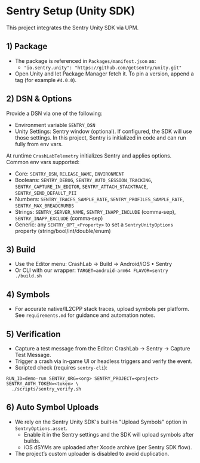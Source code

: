 # Sentry Setup (Unity SDK)

This project integrates the Sentry Unity SDK via UPM.

## 1) Package
- The package is referenced in `Packages/manifest.json` as:
  - `"io.sentry.unity": "https://github.com/getsentry/unity.git"`
- Open Unity and let Package Manager fetch it. To pin a version, append a tag (for example `#4.0.0`).

## 2) DSN & Options
Provide a DSN via one of the following:
- Environment variable `SENTRY_DSN`
- Unity Settings: Sentry window (optional). If configured, the SDK will use those settings. In this project, Sentry is initialized in code and can run fully from env vars.

At runtime `CrashLabTelemetry` initializes Sentry and applies options. Common env vars supported:
- Core: `SENTRY_DSN`, `RELEASE_NAME`, `ENVIRONMENT`
- Booleans: `SENTRY_DEBUG`, `SENTRY_AUTO_SESSION_TRACKING`, `SENTRY_CAPTURE_IN_EDITOR`, `SENTRY_ATTACH_STACKTRACE`, `SENTRY_SEND_DEFAULT_PII`
- Numbers: `SENTRY_TRACES_SAMPLE_RATE`, `SENTRY_PROFILES_SAMPLE_RATE`, `SENTRY_MAX_BREADCRUMBS`
- Strings: `SENTRY_SERVER_NAME`, `SENTRY_INAPP_INCLUDE` (comma‑sep), `SENTRY_INAPP_EXCLUDE` (comma‑sep)
- Generic: any `SENTRY_OPT_<Property>` to set a `SentryUnityOptions` property (string/bool/int/double/enum)

## 3) Build
- Use the Editor menu: CrashLab → Build → Android/iOS • Sentry
- Or CLI with our wrapper: `TARGET=android-arm64 FLAVOR=sentry ./build.sh`

## 4) Symbols
- For accurate native/IL2CPP stack traces, upload symbols per platform. See `requirements.md` for guidance and automation notes.

## 5) Verification
- Capture a test message from the Editor: CrashLab → Sentry → Capture Test Message.
- Trigger a crash via in‑game UI or headless triggers and verify the event.
- Scripted check (requires `sentry-cli`):
```
RUN_ID=demo-run SENTRY_ORG=<org> SENTRY_PROJECT=<project> SENTRY_AUTH_TOKEN=<token> \
  ./scripts/sentry_verify.sh
```

## 6) Auto Symbol Uploads
- We rely on the Sentry Unity SDK's built‑in "Upload Symbols" option in `SentryOptions.asset`.
  - Enable it in the Sentry settings and the SDK will upload symbols after builds.
  - iOS dSYMs are uploaded after Xcode archive (per Sentry SDK flow).
- The project’s custom uploader is disabled to avoid duplication.
